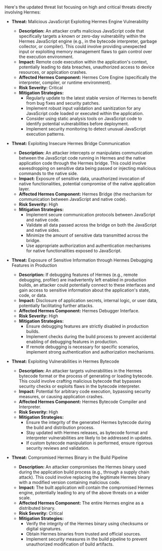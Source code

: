 Here's the updated threat list focusing on high and critical threats directly involving Hermes:

*   **Threat:** Malicious JavaScript Exploiting Hermes Engine Vulnerability
    *   **Description:** An attacker crafts malicious JavaScript code that specifically targets a known or zero-day vulnerability within the Hermes JavaScript engine (e.g., in the bytecode interpreter, garbage collector, or compiler). This could involve providing unexpected input or exploiting memory management flaws to gain control over the execution environment.
    *   **Impact:** Remote code execution within the application's context, potentially leading to data breaches, unauthorized access to device resources, or application crashes.
    *   **Affected Hermes Component:** Hermes Core Engine (specifically the interpreter, compiler, or runtime environment).
    *   **Risk Severity:** Critical
    *   **Mitigation Strategies:**
        *   Regularly update to the latest stable version of Hermes to benefit from bug fixes and security patches.
        *   Implement robust input validation and sanitization for any JavaScript code loaded or executed within the application.
        *   Consider using static analysis tools on JavaScript code to identify potential vulnerabilities before deployment.
        *   Implement security monitoring to detect unusual JavaScript execution patterns.

*   **Threat:** Exploiting Insecure Hermes Bridge Communication
    *   **Description:** An attacker intercepts or manipulates communication between the JavaScript code running in Hermes and the native application code through the Hermes bridge. This could involve eavesdropping on sensitive data being passed or injecting malicious commands to the native side.
    *   **Impact:** Exposure of sensitive data, unauthorized invocation of native functionalities, potential compromise of the native application layer.
    *   **Affected Hermes Component:** Hermes Bridge (the mechanism for communication between JavaScript and native code).
    *   **Risk Severity:** High
    *   **Mitigation Strategies:**
        *   Implement secure communication protocols between JavaScript and native code.
        *   Validate all data passed across the bridge on both the JavaScript and native sides.
        *   Minimize the amount of sensitive data transmitted across the bridge.
        *   Use appropriate authorization and authentication mechanisms for native functionalities exposed to JavaScript.

*   **Threat:** Exposure of Sensitive Information through Hermes Debugging Features in Production
    *   **Description:** If debugging features of Hermes (e.g., remote debugging, profiler) are inadvertently left enabled in production builds, an attacker could potentially connect to these interfaces and gain access to sensitive information about the application's state, code, or data.
    *   **Impact:** Disclosure of application secrets, internal logic, or user data, potentially facilitating further attacks.
    *   **Affected Hermes Component:** Hermes Debugger Interface.
    *   **Risk Severity:** High
    *   **Mitigation Strategies:**
        *   Ensure debugging features are strictly disabled in production builds.
        *   Implement checks during the build process to prevent accidental enabling of debugging features in production.
        *   If remote debugging is necessary for specific scenarios, implement strong authentication and authorization mechanisms.

*   **Threat:** Exploiting Vulnerabilities in Hermes Bytecode
    *   **Description:** An attacker targets vulnerabilities in the Hermes bytecode format or the process of generating or loading bytecode. This could involve crafting malicious bytecode that bypasses security checks or exploits flaws in the bytecode interpreter.
    *   **Impact:** Potential for arbitrary code execution, bypassing security measures, or causing application crashes.
    *   **Affected Hermes Component:** Hermes Bytecode Compiler and Interpreter.
    *   **Risk Severity:** High
    *   **Mitigation Strategies:**
        *   Ensure the integrity of the generated Hermes bytecode during the build and distribution process.
        *   Stay updated with Hermes releases, as bytecode format and interpreter vulnerabilities are likely to be addressed in updates.
        *   If custom bytecode manipulation is performed, ensure rigorous security reviews and validation.

*   **Threat:**  Compromised Hermes Binary in the Build Pipeline
    *   **Description:** An attacker compromises the Hermes binary used during the application build process (e.g., through a supply chain attack). This could involve replacing the legitimate Hermes binary with a modified version containing malicious code.
    *   **Impact:**  The built application will contain the compromised Hermes engine, potentially leading to any of the above threats on a wider scale.
    *   **Affected Hermes Component:** The entire Hermes engine as a distributed binary.
    *   **Risk Severity:** Critical
    *   **Mitigation Strategies:**
        *   Verify the integrity of the Hermes binary using checksums or digital signatures.
        *   Obtain Hermes binaries from trusted and official sources.
        *   Implement security measures in the build pipeline to prevent unauthorized modification of build artifacts.